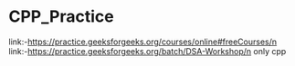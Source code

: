 # CPP_Practice
link:-https://practice.geeksforgeeks.org/courses/online#freeCourses/n
link:-https://practice.geeksforgeeks.org/batch/DSA-Workshop/n
only cpp
